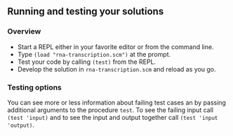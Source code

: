 ## Running and testing your solutions

### Overview


* Start a REPL either in your favorite editor or from
the command line\.
* Type `(load "rna-transcription.scm")` at the prompt\.
* Test your code by calling `(test)` from the REPL\.
* Develop the solution in `rna-transcription.scm` and reload as you go\.

### Testing options

You can see more or less information about
failing test cases an by passing additional arguments to the
procedure `test`\.
To see the failing input call `(test 'input)` and to see the input and output together call `(test 'input 'output)`\.
